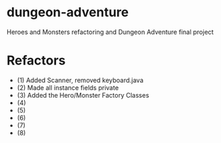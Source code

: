 # dungeon-adventure
Heroes and Monsters refactoring and Dungeon Adventure final project

# Refactors
* (1) Added Scanner, removed keyboard.java
* (2) Made all instance fields private 
* (3) Added the Hero/Monster Factory Classes
* (4)
* (5)
* (6)
* (7)
* (8)

